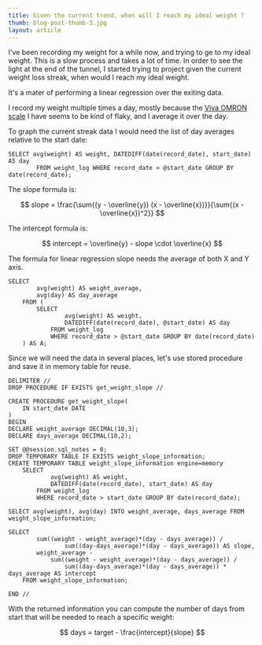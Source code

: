 ```yaml
---
title: Given the current trend, when will I reach my ideal weight ?
thumb: blog-post-thumb-3.jpg
layout: article
---
```


I've been recording my weight for a while now, and trying to ge to my ideal weight. This is a slow process and takes a lot of time. 
In order to see the light at the end of the tunnel, I started trying to project given the current weight loss streak, when would I reach my ideal weight.

It's a mater of performing a linear regression over the exiting data. 

I record my weight multiple times a day, mostly because the [Viva OMRON scale](https://www.omron-healthcare.com/eu/digital-scales/VIVA.html) I have seems to be kind of flaky, and I average it over the day. 

To graph the current streak data I would need the list of day averages relative to the start date:

```
SELECT avg(weight) AS weight, DATEDIFF(date(record_date), start_date) AS day 
        FROM weight_log WHERE record_date > @start_date GROUP BY date(record_date);
```

The slope formula is:

$$ slope = \frac{\sum{(y - \overline{y}) (x - \overline{x})}}{\sum{(x - \overline{x})^2}} $$


The intercept formula is:

$$ intercept = \overline{y} - slope \cdot \overline{x} $$


The formula for linear regression slope needs the average of both X and Y axis. 

```
SELECT 
        avg(weight) AS weight_average,
        avg(day) AS day_average 
    FROM (
        SELECT 
                avg(weight) AS weight, 
                DATEDIFF(date(record_date), @start_date) AS day 
            FROM weight_log 
            WHERE record_date > @start_date GROUP BY date(record_date)
    ) AS A;
```


Since we will need the data in several places, let's use stored procedure and save it in memory table for reuse. 


```
DELIMITER //
DROP PROCEDURE IF EXISTS get_weight_slope //

CREATE PROCEDURE get_weight_slope(
    IN start_date DATE
)
BEGIN
DECLARE weight_average DECIMAL(10,3);
DECLARE days_average DECIMAL(10,2);

SET @@session.sql_notes = 0;
DROP TEMPORARY TABLE IF EXISTS weight_slope_information;
CREATE TEMPORARY TABLE weight_slope_information engine=memory 
    SELECT 
            avg(weight) AS weight, 
            DATEDIFF(date(record_date), start_date) AS day 
        FROM weight_log 
        WHERE record_date > start_date GROUP BY date(record_date);

SELECT avg(weight), avg(day) INTO weight_average, days_average FROM weight_slope_information;

SELECT 
        sum((weight - weight_average)*(day - days_average)) /
                sum((day-days_average)*(day - days_average)) AS slope,
        weight_average - 
            sum((weight - weight_average)*(day - days_average)) / 
                sum((day-days_average)*(day - days_average)) * days_average AS intercept 
    FROM weight_slope_information;

END //

```


With the returned information you can compute the number of days from start that will be needed to reach a specific weight:

$$ days = target - \frac{intercept}{slope} $$




